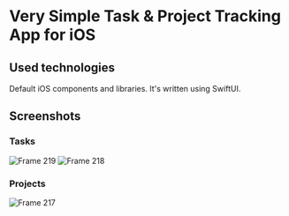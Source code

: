 # Very Simple Task & Project Tracking App for iOS

## Used technologies
Default iOS components and libraries. It's written using SwiftUI.

## Screenshots 
### Tasks
![Frame 219](https://github.com/Musta-Pollo/Taskify/assets/68862752/889d4ca8-dc8f-4341-9cfa-12bfd5d54818)
![Frame 218](https://github.com/Musta-Pollo/Taskify/assets/68862752/ff379ce2-a5f6-4b60-a0e9-4d2b69e36c86)
### Projects
![Frame 217](https://github.com/Musta-Pollo/Taskify/assets/68862752/23f08dbb-0870-4862-bf14-358840645419)

